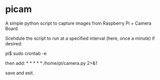 picam
=====

A simple python script to capture images from Raspberry Pi + Camera Board

Scehdule the script to run at a specified interval (here, once a minute) if desired:

pi$ sudo crontab -e

then add: * * * * * /home/pi/camera.py 2>&1

save and exit.
